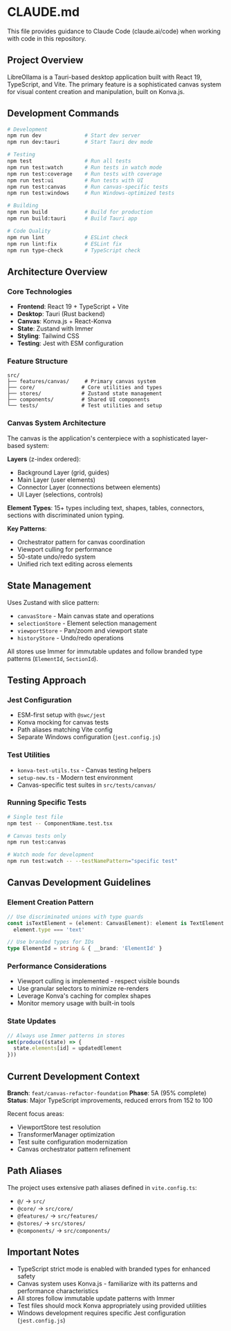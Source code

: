 # CLAUDE.md

This file provides guidance to Claude Code (claude.ai/code) when working with code in this repository.

## Project Overview

LibreOllama is a Tauri-based desktop application built with React 19, TypeScript, and Vite. The primary feature is a sophisticated canvas system for visual content creation and manipulation, built on Konva.js.

## Development Commands

```bash
# Development
npm run dev              # Start dev server
npm run dev:tauri        # Start Tauri dev mode

# Testing
npm test                 # Run all tests
npm run test:watch       # Run tests in watch mode
npm run test:coverage    # Run tests with coverage
npm run test:ui          # Run tests with UI
npm run test:canvas      # Run canvas-specific tests
npm run test:windows     # Run Windows-optimized tests

# Building
npm run build            # Build for production
npm run build:tauri      # Build Tauri app

# Code Quality
npm run lint             # ESLint check
npm run lint:fix         # ESLint fix
npm run type-check       # TypeScript check
```

## Architecture Overview

### Core Technologies
- **Frontend**: React 19 + TypeScript + Vite
- **Desktop**: Tauri (Rust backend)
- **Canvas**: Konva.js + React-Konva
- **State**: Zustand with Immer
- **Styling**: Tailwind CSS
- **Testing**: Jest with ESM configuration

### Feature Structure
```
src/
├── features/canvas/     # Primary canvas system
├── core/               # Core utilities and types
├── stores/             # Zustand state management
├── components/         # Shared UI components
└── tests/              # Test utilities and setup
```

### Canvas System Architecture

The canvas is the application's centerpiece with a sophisticated layer-based system:

**Layers** (z-index ordered):
- Background Layer (grid, guides)
- Main Layer (user elements)
- Connector Layer (connections between elements)
- UI Layer (selections, controls)

**Element Types**: 15+ types including text, shapes, tables, connectors, sections with discriminated union typing.

**Key Patterns**:
- Orchestrator pattern for canvas coordination
- Viewport culling for performance
- 50-state undo/redo system
- Unified rich text editing across elements

## State Management

Uses Zustand with slice pattern:
- `canvasStore` - Main canvas state and operations
- `selectionStore` - Element selection management
- `viewportStore` - Pan/zoom and viewport state
- `historyStore` - Undo/redo operations

All stores use Immer for immutable updates and follow branded type patterns (`ElementId`, `SectionId`).

## Testing Approach

### Jest Configuration
- ESM-first setup with `@swc/jest`
- Konva mocking for canvas tests
- Path aliases matching Vite config
- Separate Windows configuration (`jest.config.js`)

### Test Utilities
- `konva-test-utils.tsx` - Canvas testing helpers
- `setup-new.ts` - Modern test environment
- Canvas-specific test suites in `src/tests/canvas/`

### Running Specific Tests
```bash
# Single test file
npm test -- ComponentName.test.tsx

# Canvas tests only  
npm run test:canvas

# Watch mode for development
npm run test:watch -- --testNamePattern="specific test"
```

## Canvas Development Guidelines

### Element Creation Pattern
```typescript
// Use discriminated unions with type guards
const isTextElement = (element: CanvasElement): element is TextElement => 
  element.type === 'text'

// Use branded types for IDs
type ElementId = string & { __brand: 'ElementId' }
```

### Performance Considerations
- Viewport culling is implemented - respect visible bounds
- Use granular selectors to minimize re-renders
- Leverage Konva's caching for complex shapes
- Monitor memory usage with built-in tools

### State Updates
```typescript
// Always use Immer patterns in stores
set(produce((state) => {
  state.elements[id] = updatedElement
}))
```

## Current Development Context

**Branch**: `feat/canvas-refactor-foundation`
**Phase**: 5A (95% complete)
**Status**: Major TypeScript improvements, reduced errors from 152 to 100

Recent focus areas:
- ViewportStore test resolution
- TransformerManager optimization  
- Test suite configuration modernization
- Canvas orchestrator pattern refinement

## Path Aliases

The project uses extensive path aliases defined in `vite.config.ts`:
- `@/` → `src/`
- `@core/` → `src/core/`
- `@features/` → `src/features/`
- `@stores/` → `src/stores/`
- `@components/` → `src/components/`

## Important Notes

- TypeScript strict mode is enabled with branded types for enhanced safety
- Canvas system uses Konva.js - familiarize with its patterns and performance characteristics  
- All stores follow immutable update patterns with Immer
- Test files should mock Konva appropriately using provided utilities
- Windows development requires specific Jest configuration (`jest.config.js`)